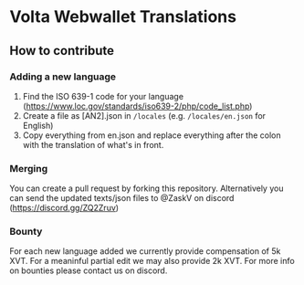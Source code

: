 # Volta Webwallet Translations

## How to contribute
### Adding a new language
1. Find the ISO 639-1 code for your language (https://www.loc.gov/standards/iso639-2/php/code_list.php)
2. Create a file as [AN2].json in `/locales` (e.g. `/locales/en.json` for English)
3. Copy everything from en.json and replace everything after the colon with the translation of what's in front.

### Merging
You can create a pull request by forking this repository.
Alternatively you can send the updated texts/json files to @ZaskV on discord (https://discord.gg/ZQ2Zruv)

### Bounty
For each new language added we currently provide compensation of 5k XVT. For a meaninful partial edit we may also provide 2k XVT.
For more info on bounties please contact us on discord.
